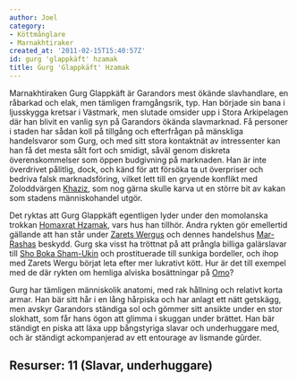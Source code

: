 ```yaml
---
author: Joel
category:
- Köttmånglare
- Marnakhtiraker
created_at: '2011-02-15T15:40:57Z'
id: gurg 'glappkäft' hzamak
title: Gurg 'Glappkäft' Hzamak
---
```

Marnakhtiraken Gurg Glappkäft är Garandors mest ökände slavhandlare, en råbarkad och elak, men tämligen framgångsrik, typ. Han började sin bana i ljusskygga kretsar i Västmark, men slutade omsider upp i Stora Arkipelagen där han blivit en vanlig syn på Garandors ökända slavmarknad. Få personer i staden har sådan koll på tillgång och efterfrågan på mänskliga handelsvaror som Gurg, och med sitt stora kontaktnät av intressenter kan han få det mesta sålt fort och smidigt, såväl genom diskreta överenskommelser som öppen budgivning på marknaden. Han är inte överdrivet pålitlig, dock, och känd för att försöka ta ut överpriser och bedriva falsk marknadsföring, vilket lett till en gryende konflikt med Zoloddvärgen [Khaziz], som nog gärna skulle karva ut en större bit av kakan som stadens människohandel utgör.

Det ryktas att Gurg Glappkäft egentligen lyder under den momolanska trokkan [Homaxrat Hzamak], vars hus han tillhör. Andra rykten gör emellertid gällande att han står under [Zarets Wergus] och dennes handelshus [Mar-Rashas] beskydd. Gurg ska visst ha tröttnat på att prångla billiga galärslavar till [Sho Boka Sham-Ukin] och prostituerade till sunkiga bordeller, och ihop med Zarets Wergu börjat leta efter mer lukrativt kött. Hur är det till exempel med de där rykten om hemliga alviska bosättningar på [Omo]?

Gurg har tämligen människolik anatomi, med rak hållning och relativt korta armar. Han bär sitt hår i en lång hårpiska och har anlagt ett nätt getskägg, men avskyr Garandors ständiga sol och gömmer sitt ansikte under en stor slokhatt, som får hans ögon att glimma i skuggan under brättet. Han bär ständigt en piska att läxa upp bångstyriga slavar och underhuggare med, och är ständigt ackompanjerad av ett entourage av lismande gûrder.

## Resurser: 11 (Slavar, underhuggare)

  [Khaziz]: Khaziz_klan_Zolod
  [Homaxrat Hzamak]: Homaxrat_Hzamak
  [Zarets Wergus]: Zarets_Wergu
  [Mar-Rashas]: Mar-rasha
  [Sho Boka Sham-Ukin]: Sho_Boka_Sham-Ukin
  [Omo]: Omo